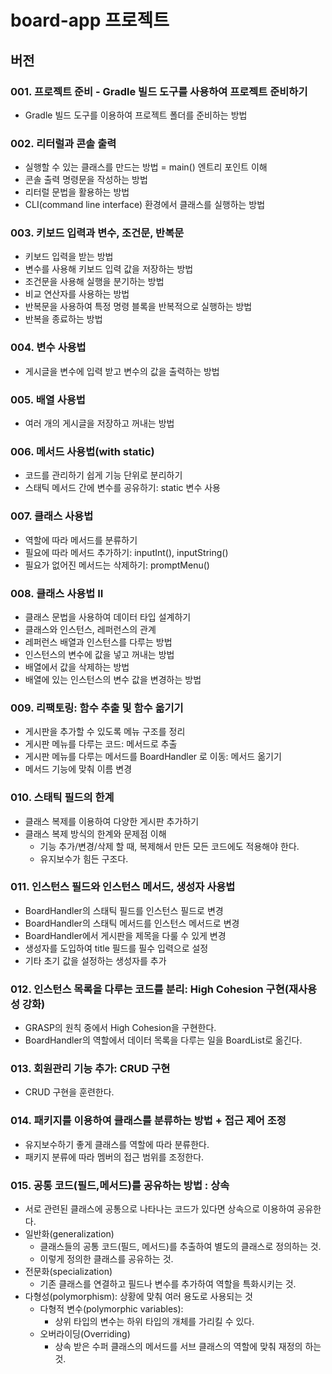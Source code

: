 # board-app 프로젝트

## 버전

### 001. 프로젝트 준비 - Gradle 빌드 도구를 사용하여 프로젝트 준비하기

- Gradle 빌드 도구를 이용하여 프로젝트 폴더를 준비하는 방법

### 002. 리터럴과 콘솔 출력

- 실행할 수 있는 클래스를 만드는 방법 = main() 엔트리 포인트 이해
- 콘솔 출력 명령문을 작성하는 방법
- 리터럴 문법을 활용하는 방법
- CLI(command line interface) 환경에서 클래스를 실행하는 방법

### 003. 키보드 입력과 변수, 조건문, 반복문

- 키보드 입력을 받는 방법
- 변수를 사용해 키보드 입력 값을 저장하는 방법
- 조건문을 사용해 실행을 분기하는 방법
- 비교 연산자를 사용하는 방법
- 반복문을 사용하여 특정 명령 블록을 반복적으로 실행하는 방법
- 반복을 종료하는 방법

### 004. 변수 사용법

- 게시글을 변수에 입력 받고 변수의 값을 출력하는 방법

### 005. 배열 사용법

- 여러 개의 게시글을 저장하고 꺼내는 방법

### 006. 메서드 사용법(with static)

- 코드를 관리하기 쉽게 기능 단위로 분리하기
- 스태틱 메서드 간에 변수를 공유하기: static 변수 사용

### 007. 클래스 사용법

- 역할에 따라 메서드를 분류하기
- 필요에 따라 메서드 추가하기: inputInt(), inputString()
- 필요가 없어진 메서드는 삭제하기: promptMenu()

### 008. 클래스 사용법 II

- 클래스 문법을 사용하여 데이터 타입 설계하기
- 클래스와 인스턴스, 레퍼런스의 관계
- 레퍼런스 배열과 인스턴스를 다루는 방법
- 인스턴스의 변수에 값을 넣고 꺼내는 방법
- 배열에서 값을 삭제하는 방법
- 배열에 있는 인스턴스의 변수 값을 변경하는 방법

### 009. 리팩토링: 함수 추출 및 함수 옮기기

- 게시판을 추가할 수 있도록 메뉴 구조를 정리
- 게시판 메뉴를 다루는 코드: 메서드로 추출
- 게시판 메뉴를 다루는 메서드를 BoardHandler 로 이동: 메서드 옮기기
- 메서드 기능에 맞춰 이름 변경

### 010. 스태틱 필드의 한계

- 클래스 복제를 이용하여 다양한 게시판 추가하기
- 클래스 복제 방식의 한계와 문제점 이해
  - 기능 추가/변경/삭제 할 때, 복제해서 만든 모든 코드에도 적용해야 한다.
  - 유지보수가 힘든 구조다.

### 011. 인스턴스 필드와 인스턴스 메서드, 생성자 사용법

- BoardHandler의 스태틱 필드를 인스턴스 필드로 변경
- BoardHandler의 스태틱 메서드를 인스턴스 메서드로 변경
- BoardHandler에서 게시판을 제목을 다룰 수 있게 변경
- 생성자를 도입하여 title 필드를 필수 입력으로 설정
- 기타 초기 값을 설정하는 생성자를 추가

### 012. 인스턴스 목록을 다루는 코드를 분리: High Cohesion 구현(재사용성 강화)

- GRASP의 원칙 중에서 High Cohesion을 구현한다.
- BoardHandler의 역할에서 데이터 목록을 다루는 일을 BoardList로 옮긴다.

### 013. 회원관리 기능 추가: CRUD 구현

- CRUD 구현을 훈련한다.

### 014. 패키지를 이용하여 클래스를 분류하는 방법 + 접근 제어 조정

- 유지보수하기 좋게 클래스를 역할에 따라 분류한다.
- 패키지 분류에 따라 멤버의 접근 범위를 조정한다.

### 015. 공통 코드(필드,메서드)를 공유하는 방법 : 상속

- 서로 관련된 클래스에 공통으로 나타나는 코드가 있다면 상속으로 이용하여 공유한다.
- 일반화(generalization)
  - 클래스들의 공통 코드(필드, 메서드)를 추출하여 별도의 클래스로 정의하는 것.
  - 이렇게 정의한 클래스를 공유하는 것.
- 전문화(specialization)
  - 기존 클래스를 연결하고 필드나 변수를 추가하여 역할을 특화시키는 것.
- 다형성(polymorphism): 상황에 맞춰 여러 용도로 사용되는 것
  - 다형적 변수(polymorphic variables):
    - 상위 타입의 변수는 하위 타입의 개체를 가리킬 수 있다.
  - 오버라이딩(Overriding)
    - 상속 받은 수퍼 클래스의 메서드를 서브 클래스의 역할에 맞춰 재정의 하는 것.
